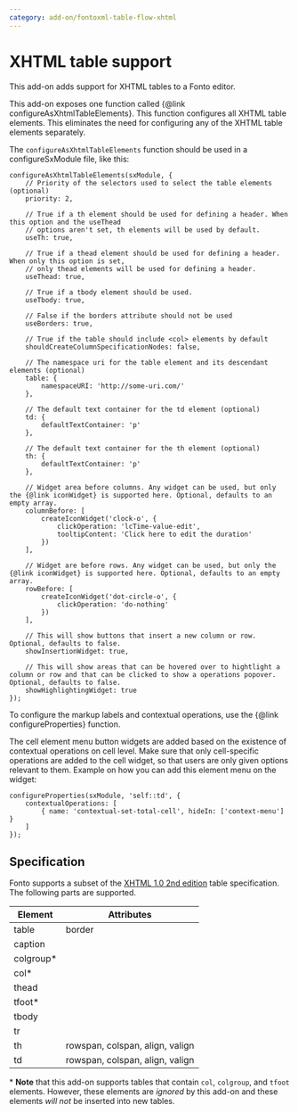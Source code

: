 ```yaml
---
category: add-on/fontoxml-table-flow-xhtml
---
```


# XHTML table support

This add-on adds support for XHTML tables to a Fonto editor.

This add-on exposes one function called {@link configureAsXhtmlTableElements}. This function configures all XHTML table elements. This eliminates the need for configuring any of the XHTML table elements separately.

The `configureAsXhtmlTableElements` function should be used in a configureSxModule file, like this:

```
configureAsXhtmlTableElements(sxModule, {
	// Priority of the selectors used to select the table elements (optional)
	priority: 2,

	// True if a th element should be used for defining a header. When this option and the useThead
	// options aren't set, th elements will be used by default.
	useTh: true,

	// True if a thead element should be used for defining a header. When only this option is set,
	// only thead elements will be used for defining a header.
	useThead: true,

	// True if a tbody element should be used.
	useTbody: true,

	// False if the borders attribute should not be used
	useBorders: true,

	// True if the table should include <col> elements by default
	shouldCreateColumnSpecificationNodes: false,

	// The namespace uri for the table element and its descendant elements (optional)
	table: {
		namespaceURI: 'http://some-uri.com/'
	},

	// The default text container for the td element (optional)
	td: {
		defaultTextContainer: 'p'
	},

	// The default text container for the th element (optional)
	th: {
		defaultTextContainer: 'p'
	},

	// Widget area before columns. Any widget can be used, but only the {@link iconWidget} is supported here. Optional, defaults to an empty array.
	columnBefore: [
		createIconWidget('clock-o', {
			clickOperation: 'lcTime-value-edit',
			tooltipContent: 'Click here to edit the duration'
		})
	],

	// Widget are before rows. Any widget can be used, but only the {@link iconWidget} is supported here. Optional, defaults to an empty array.
	rowBefore: [
		createIconWidget('dot-circle-o', {
			clickOperation: 'do-nothing'
		})
	],

	// This will show buttons that insert a new column or row. Optional, defaults to false.
	showInsertionWidget: true,

	// This will show areas that can be hovered over to hightlight a column or row and that can be clicked to show a operations popover. Optional, defaults to false.
	showHighlightingWidget: true
});

```

To configure the markup labels and contextual operations, use the {@link configureProperties} function.

The cell element menu button widgets are added based on the existence of contextual operations on cell level. Make sure that only cell-specific operations are added to the cell widget, so that users are only given options relevant to them.
Example on how you can add this element menu on the widget:

```
configureProperties(sxModule, 'self::td', {
	contextualOperations: [
		{ name: 'contextual-set-total-cell', hideIn: ['context-menu'] }
	]
});
```



## Specification

Fonto supports a subset of the [XHTML 1.0 2nd edition](https://www.w3.org/TR/xhtml1/dtds.html) table specification. The
following parts are supported.

| Element    | Attributes                      |
|------------|---------------------------------|
| table      | border                          |
| caption    |                                 |
| colgroup*  |                                 |
| col*       |                                 |
| thead      |                                 |
| tfoot*     |                                 |
| tbody      |                                 |
| tr         |                                 |
| th         | rowspan, colspan, align, valign |
| td         | rowspan, colspan, align, valign |

\* **Note** that this add-on supports tables that contain `col`, `colgroup`, and `tfoot` elements. However, these elements are _ignored_ by this add-on and these elements _will not_ be inserted into new tables.
